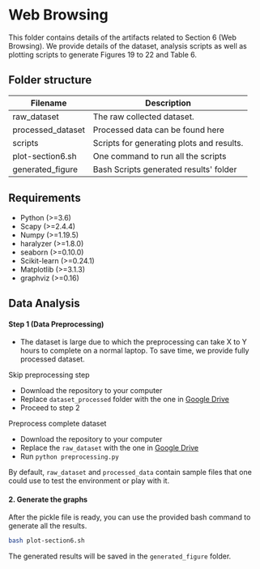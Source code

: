 # Web Browsing 

This folder contains details of the artifacts related to Section 6 (Web Browsing). We provide details of the dataset, analysis scripts as well as plotting scripts to generate Figures 19 to 22 and Table 6.

## Folder structure
|     Filename      |                         Description                          |
| --------------- | ---------------------------------------------------------- |
| raw_dataset    | The raw collected dataset.      |
| processed_dataset | Processed data can be found here         |
| scripts      | Scripts for generating plots and results. |
| plot-section6.sh  | One command to run all the scripts              |
| generated_figure  | Bash Scripts generated results' folder            |


## Requirements

* Python (>=3.6)
* Scapy (>=2.4.4)
* Numpy (>=1.19.5)
* haralyzer (>=1.8.0)
* seaborn (>=0.10.0)
* Scikit-learn (>=0.24.1)
* Matplotlib (>=3.1.3)
* graphviz (>=0.16)



## Data Analysis

#### Step 1 (Data Preprocessing)

* The dataset is large due to which the preprocessing can take X to Y hours to complete on a normal laptop. To save time, we provide fully processed dataset. 

Skip preprocessing step
   - Download the repository to your computer
   - Replace `dataset_processed` folder with the one in [Google Drive](https://drive.google.com/drive/u/1/folders/1ADDPvkAGiRTYAIxJJUzuY_UhMTW9Ifm0)
   - Proceed to step 2

Preprocess complete dataset
   - Download the repository to your computer
   - Replace the `raw_dataset` with the one in [Google Drive](https://drive.google.com/drive/u/1/folders/1ADDPvkAGiRTYAIxJJUzuY_UhMTW9Ifm0)
   - Run `python preprocessing.py`

By default, `raw_dataset` and `processed_data` contain sample files that one could use to test the environment or play with it. 

#### 2. Generate the graphs

After the pickle file is ready, you can use the provided bash command to generate all the results.

```bash
bash plot-section6.sh
```

The generated results will be saved in the `generated_figure` folder.
